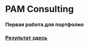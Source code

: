 # PAM Consulting
### Первая работа для портфолио
### [Результат здесь](https://perecmc.github.io/PAM_Consulting/)